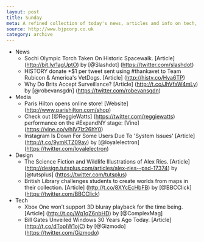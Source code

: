```yaml
---
layout: post
title: Sunday
meta: A refined collection of today's news, articles and info on tech, web and design.
source: http://www.bjpcorp.co.uk
category: archive
---
```


- News
	- Sochi Olympic Torch Taken On Historic Spacewalk. [Article] (http://bit.ly/1agUptO) by [@Slashdot] (https://twitter.com/slashdot)
	- HISTORY donate *$1 per tweet sent using #thankavet to Team Rubicon & America's VetDogs. [Article] (http://histv.co/Hya6TP)
	- Why Do Brits Accept Surveillance? [Article] (http://t.co/JhVfaW4mLy) by [@robevansgdn] (https://twitter.com/robevansgdn)
- Media
	- Paris Hilton opens online store! [Website] (http://www.parishilton.com/shop)
	- Check out [@ReggieWatts] (https://twitter.com/reggiewatts) performance on the #ExpandNY stage: [Vine] (https://vine.co/v/hIV7lz26hY0)
	- Instagram Is Down For Some Users Due To 'System Issues' [Article] (http://t.co/9ymKTZ09av) by [@loyalelectron] (https://twitter.com/loyalelectron)
- Design	
	- The Science Fiction and Wildlife Illustrations of Alex Ries. [Article] (http://design.tutsplus.com/articles/alex-ries--psd-17374) by [@tutsplus] (https://twitter.com/tutsplus)
	- British Library challenges students to create worlds from maps in their collection. [Article] (http://t.co/8XYcEcHbFB) by [@BBCClick] (https://twitter.com/BBCClick)
- Tech
	- Xbox One won’t support 3D bluray playback for the time being. [Article] (http://t.co/Wq1qZ6nbHD) by [@ComplexMag]
	- Bill Gates Unveiled Windows 30 Years Ago Today. [Article] (http://t.co/dTopIW1ojC) by [@Gizmodo] (https://twitter.com/Gizmodo)	